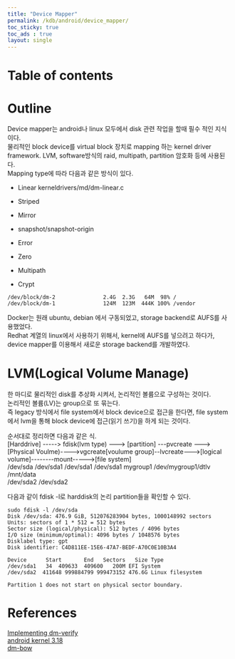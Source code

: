 ```yaml
---
title: "Device Mapper"
permalink: /kdb/android/device_mapper/
toc_sticky: true
toc_ads : true
layout: single
---
```


# Table of contents

# Outline
Device mapper는 android나 linux 모두에서 disk 관련 작업을 할때 필수 적인 지식이다.       
물리적인 block device를 virtual block 장치로 mapping 하는 kernel driver framework. 
LVM, software방식의 raid, multipath, partition 암호화 등에 사용된다.       
Mapping type에 따라 다음과 같은 방식이 있다.      

* Linear
kerneldrivers/md/dm-linear.c      

* Striped
* Mirror
* snapshot/snapshot-origin
* Error
* Zero
* Multipath
* Crypt


```
/dev/block/dm-2               2.4G  2.3G   64M  98% /
/dev/block/dm-1               124M  123M  444K 100% /vendor

```

Docker는 원래 ubuntu, debian 에서 구동되었고, storage backend로 AUFS를 사용했었다.     
Redhat 계열의 linux에서 사용하기 위해서, kernel에 AUFS를 넣으려고 하다가, device mapper를 이용해서 새로운 storage backend를 개발하였다.     

# LVM(Logical Volume Manage)
한 마디로 물리적인 disk를 추상화 시켜서, 논리적인 볼륨으로 구성하는 것이다.       
논리적인 볼륨(LV)는 group으로 또 묶는다.     
즉 legacy 방식에서 file system에서 block device으로 접근을 한다면, file system에서 lvm을 통해 block device에 접근(읽기 쓰기)을 하게 되는 것이다.       

순서대로 정리하면 다음과 같은 식.       
[Harddrive] -----> fdisk(lvm type) ---> [partition]  ---pvcreate ---> [Physical Voulme)---->vgcreate[voulume group]--lvcreate--->[logical volume]--------mount----->[file system]         
/dev/sda              /dev/sda1               /dev/sda1                          /dev/sda1                    mygroup1                                             /dev/mygroup1/dtlv                      /mnt/data          
                                                          /dev/sda2                          /dev/sda2

다음과 같이 fdisk -l로 harddisk의 논리 partition들을 확인할 수 있다.      
```
sudo fdisk -l /dev/sda    
Disk /dev/sda: 476.9 GiB, 512076283904 bytes, 1000148992 sectors
Units: sectors of 1 * 512 = 512 bytes
Sector size (logical/physical): 512 bytes / 4096 bytes
I/O size (minimum/optimal): 4096 bytes / 1048576 bytes
Disklabel type: gpt
Disk identifier: C4D811EE-15E6-47A7-BEDF-A70C0E10B3A4

Device  	Start   	End   Sectors   Size Type
/dev/sda1  	34	409633	409600   200M EFI System
/dev/sda2  411648 999884799 999473152 476.6G Linux filesystem

Partition 1 does not start on physical sector boundary.
```


# References
[Implementing dm-verify](https://source.android.com/security/verifiedboot/dm-verity)      
[android kernel 3.18](https://android.googlesource.com/kernel/common/+/android-3.18/Documentation/device-mapper/)       
[dm-bow](https://android.googlesource.com/kernel/common/+/refs/heads/android-5.4-stable/Documentation/device-mapper/dm-bow.txt)         

